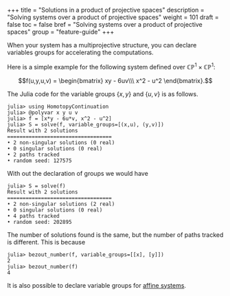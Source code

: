 +++
title = "Solutions in a product of projective spaces"
description = "Solving systems over a product of projective spaces"
weight = 101
draft = false
toc = false
bref = "Solving systems over a product of projective spaces"
group = "feature-guide"
+++

When your system has a multiprojective structure, you can declare variables groups for accelerating the computations.

Here is a simple example for the following system defined over $\mathbb{CP}^1\times  \mathbb{CP}^1$:

$$f(u,y,u,v) = \begin{bmatrix} xy - 6uv\\\ x^2 - u^2 \end{bmatrix}.$$

The Julia code for the variable groups $\{x,y\}$ and $\{u,v\}$ is as follows.

```julia-repl
julia> using HomotopyContinuation
julia> @polyvar x y u v
julia> f = [x*y - 6u*v, x^2 - u^2]
julia> S = solve(f, variable_groups=[(x,u), (y,v)])
Result with 2 solutions
==================================
• 2 non-singular solutions (0 real)
• 0 singular solutions (0 real)
• 2 paths tracked
• random seed: 127575
```

With out the declaration of groups we would have

```julia-repl
julia> S = solve(f)
Result with 2 solutions
==================================
• 2 non-singular solutions (2 real)
• 0 singular solutions (0 real)
• 4 paths tracked
• random seed: 202895
```

The number of solutions found is the same, but the number of paths tracked is different. This is because

```julia-repl
julia> bezout_number(f, variable_groups=[[x], [y]])
2
julia> bezout_number(f)
4
```


It is also possible to declare variable groups for [affine systems](/guides/variable-groups).
